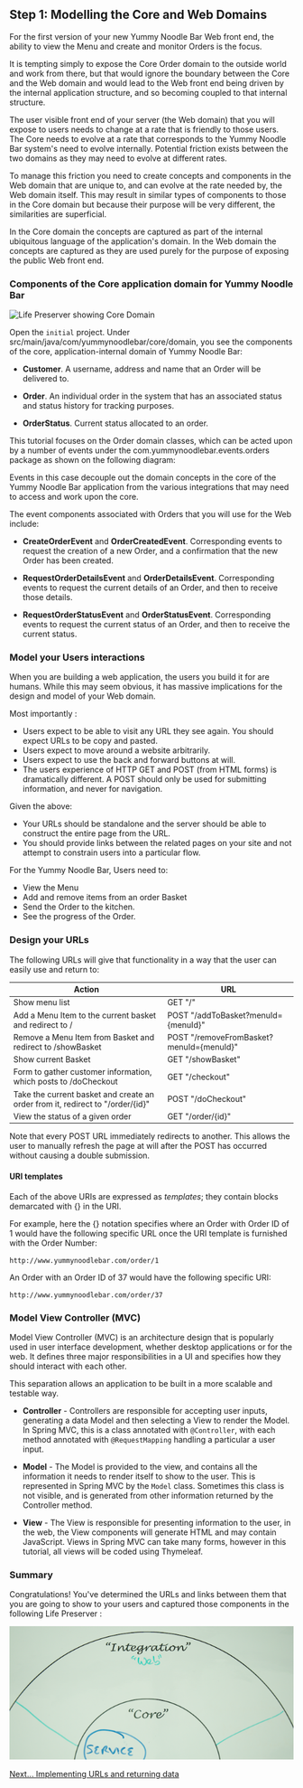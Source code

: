 ## Step 1: Modelling the Core and Web Domains

For the first version of your new Yummy Noodle Bar Web front end, the ability to view the Menu and create and monitor Orders is the focus.

It is tempting simply to expose the Core Order domain to the outside world and work from there, but that would ignore the boundary between the Core and the Web domain and would lead to the Web front end being driven by the internal application structure, and so becoming coupled to that internal structure.

The user visible front end of your server (the Web domain) that you will expose to users needs to change at a rate that is friendly to those users. The Core needs to evolve at a rate that corresponds to the Yummy Noodle Bar system's need to evolve internally. Potential friction exists between the two domains as they may need to evolve at different rates.

To manage this friction you need to create concepts and components in the Web domain that are unique to, and can evolve at the rate needed by, the Web domain itself. This may result in similar types of components to those in the Core domain but because their purpose will be very different, the similarities are superficial.

In the Core domain the concepts are captured as part of the internal ubiquitous language of the application's domain. In the Web domain the concepts are captured as they are used purely for the purpose of exposing the public Web front end.

### Components of the Core application domain for Yummy Noodle Bar

![Life Preserver showing Core Domain](../images/life-preserver-core-domain-focus.png)

Open the `initial` project. Under src/main/java/com/yummynoodlebar/core/domain, you see the components of the core, application-internal domain of Yummy Noodle Bar:

* **Customer**. A username, address and name that an Order will be delivered to.

* **Order**. An individual order in the system that has an associated status and status history for tracking purposes.

* **OrderStatus**. Current status allocated to an order.

This tutorial focuses on the Order domain classes, which can be acted upon by a number of events under the com.yummynoodlebar.events.orders package as shown on the following diagram:

Events in this case decouple out the domain concepts in the core of the Yummy Noodle Bar application from the various integrations that may need to access and work upon the core.

The event components associated with Orders that you will use for the Web include:

* **CreateOrderEvent** and **OrderCreatedEvent**. Corresponding events to request the creation of a new Order, and a confirmation that the new Order has been created.

* **RequestOrderDetailsEvent** and **OrderDetailsEvent**. Corresponding events to request the current details of an Order, and then to receive those details.

* **RequestOrderStatusEvent** and **OrderStatusEvent**. Corresponding events to request the current status of an Order, and then to receive the current status.


### Model your Users interactions

When you are building a web application, the users you build it for are humans.  While this may seem obvious, it has massive implications for the design and model of your Web domain.

Most importantly :

* Users expect to be able to visit any URL they see again. You should expect URLs to be copy and pasted.
* Users expect to move around a website arbitrarily.
* Users expect to use the back and forward buttons at will.
* The users experience of HTTP GET and POST (from HTML forms) is dramatically different. A POST should only be used for submitting information, and never for navigation.

Given the above:
* Your URLs should be standalone and the server should be able to construct the entire page from the URL.
* You should provide links between the related pages on your site and not attempt to constrain users into a particular flow.

For the Yummy Noodle Bar, Users need to:

* View the Menu
* Add and remove items from an order Basket
* Send the Order to the kitchen.
* See the progress of the Order.


### Design your URLs

The following URLs will give that functionality in a way that the user can easily use and return to:

<table>
<thead>
<tr><th>Action</th><th>URL</th></tr>
</thead>
<tbody>
<tr><td>Show menu list</td><td>GET "/"</td></tr>
<tr><td>Add a Menu Item to the current basket and redirect to /</td><td>POST "/addToBasket?menuId={menuId}"</td></tr>
<tr><td>Remove a Menu Item from Basket and redirect to /showBasket</td><td>POST "/removeFromBasket?menuId={menuId}"</td></tr>
<tr><td>Show current Basket</td><td>GET "/showBasket"</td></tr>
<tr><td>Form to gather customer information, which posts to /doCheckout</td><td>GET "/checkout"</td></tr>
<tr><td>Take the current basket and create an order from it, redirect to "/order/{id}"</td><td>POST "/doCheckout"</td></tr>
<tr><td>View the status of a given order</td><td>GET "/order/{id}"</td></tr>
</tbody>
</table>


Note that every POST URL immediately redirects to another.  This allows the user to manually refresh the page at will after the POST has occurred without causing a double submission.


#### URI templates

Each of the above URIs are expressed as *templates*; they contain blocks demarcated with {} in the URI.

For example, here the {} notation specifies where an Order with Order ID of 1 would have the following specific URL once the URI template is furnished with the Order Number:

    http://www.yummynoodlebar.com/order/1

An Order with an Order ID of 37 would have the following specific URI:

    http://www.yummynoodlebar.com/order/37

### Model View Controller (MVC)

Model View Controller (MVC) is an architecture design that is popularly used in user interface development, whether desktop applications or for the web.   It defines three major responsibilities in a UI and specifies how they should interact with each other.

This separation allows an application to be built in a more scalable and testable way.

* **Controller** - Controllers are responsible for accepting user inputs, generating a data Model and then selecting a View to render the Model.  In Spring MVC, this is a class annotated with `@Controller`, with each method annotated with `@RequestMapping` handling a particular a user input.

* **Model** - The Model is provided to the view, and contains all the information it needs to render itself to show to the user.  This is represented in Spring MVC by the `Model` class.  Sometimes this class is not visible, and is generated from other information returned by the Controller method.

* **View** - The View is responsible for presenting information to the user, in the web, the View components will generate HTML and may contain JavaScript.  Views in Spring MVC can take many forms, however in this tutorial, all views will be coded using Thymeleaf.

### Summary

Congratulations!  You've determined the URLs and links between them that you are going to show to your users and captured those components in the following Life Preserver :

![Life Preserver showing initial Web Domain](images/life-preserver-3.png)

[Next… Implementing URLs and returning data](../2/)
